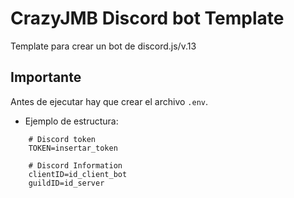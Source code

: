# CrazyJMB Discord bot Template
Template para crear un bot de discord.js/v.13

## Importante
Antes de ejecutar hay que crear el archivo `.env`.  
- Ejemplo de estructura:  
```
    # Discord token
    TOKEN=insertar_token

    # Discord Information
    clientID=id_client_bot
    guildID=id_server

```